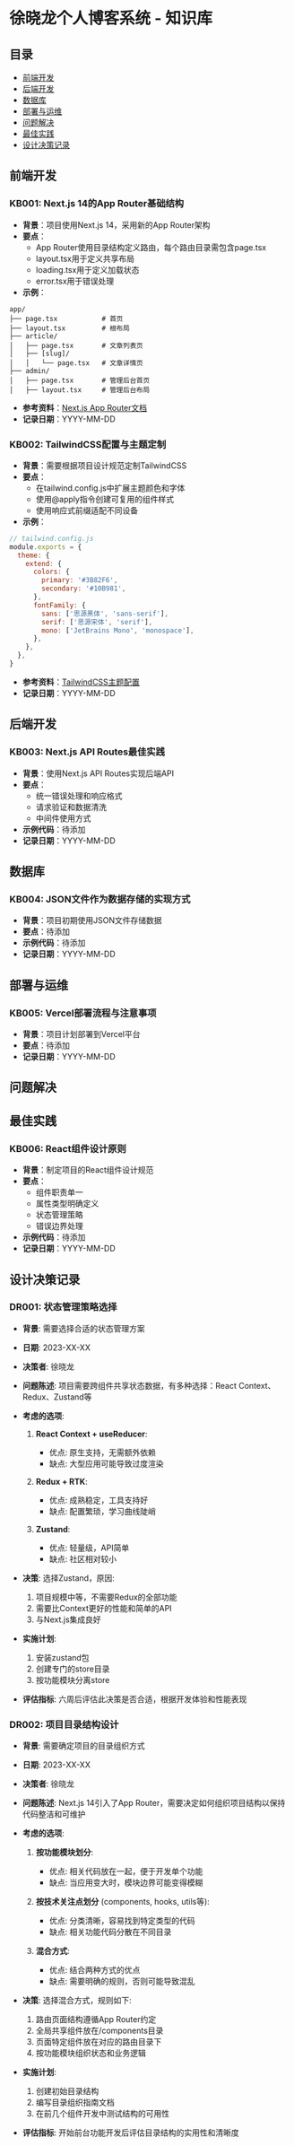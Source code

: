 # 徐晓龙个人博客系统 - 知识库

## 目录
- [前端开发](#前端开发)
- [后端开发](#后端开发)
- [数据库](#数据库)
- [部署与运维](#部署与运维)
- [问题解决](#问题解决)
- [最佳实践](#最佳实践)
- [设计决策记录](#设计决策记录)

## 前端开发

### KB001: Next.js 14的App Router基础结构
- **背景**：项目使用Next.js 14，采用新的App Router架构
- **要点**：
  - App Router使用目录结构定义路由，每个路由目录需包含page.tsx
  - layout.tsx用于定义共享布局
  - loading.tsx用于定义加载状态
  - error.tsx用于错误处理
- **示例**：
```
app/
├── page.tsx           # 首页
├── layout.tsx         # 根布局
├── article/
│   ├── page.tsx       # 文章列表页
│   ├── [slug]/
│   │   └── page.tsx   # 文章详情页
├── admin/
│   ├── page.tsx       # 管理后台首页
│   ├── layout.tsx     # 管理后台布局
```
- **参考资料**：[Next.js App Router文档](https://nextjs.org/docs/app)
- **记录日期**：YYYY-MM-DD

### KB002: TailwindCSS配置与主题定制
- **背景**：需要根据项目设计规范定制TailwindCSS
- **要点**：
  - 在tailwind.config.js中扩展主题颜色和字体
  - 使用@apply指令创建可复用的组件样式
  - 使用响应式前缀适配不同设备
- **示例**：
```js
// tailwind.config.js
module.exports = {
  theme: {
    extend: {
      colors: {
        primary: '#3B82F6',
        secondary: '#10B981',
      },
      fontFamily: {
        sans: ['思源黑体', 'sans-serif'],
        serif: ['思源宋体', 'serif'],
        mono: ['JetBrains Mono', 'monospace'],
      },
    },
  },
}
```
- **参考资料**：[TailwindCSS主题配置](https://tailwindcss.com/docs/theme)
- **记录日期**：YYYY-MM-DD

## 后端开发

### KB003: Next.js API Routes最佳实践
- **背景**：使用Next.js API Routes实现后端API
- **要点**：
  - 统一错误处理和响应格式
  - 请求验证和数据清洗
  - 中间件使用方式
- **示例代码**：待添加
- **记录日期**：YYYY-MM-DD

## 数据库

### KB004: JSON文件作为数据存储的实现方式
- **背景**：项目初期使用JSON文件存储数据
- **要点**：待添加
- **示例代码**：待添加
- **记录日期**：YYYY-MM-DD

## 部署与运维

### KB005: Vercel部署流程与注意事项
- **背景**：项目计划部署到Vercel平台
- **要点**：待添加
- **记录日期**：YYYY-MM-DD

## 问题解决

<!-- 在此记录项目中遇到的问题及解决方案 -->

## 最佳实践

### KB006: React组件设计原则
- **背景**：制定项目的React组件设计规范
- **要点**：
  - 组件职责单一
  - 属性类型明确定义
  - 状态管理策略
  - 错误边界处理
- **示例代码**：待添加
- **记录日期**：YYYY-MM-DD

## 设计决策记录

### DR001: 状态管理策略选择
- **背景**: 需要选择合适的状态管理方案
- **日期**: 2023-XX-XX
- **决策者**: 徐晓龙
- **问题陈述**: 
  项目需要跨组件共享状态数据，有多种选择：React Context、Redux、Zustand等
  
- **考虑的选项**:
  1. **React Context + useReducer**: 
     - 优点: 原生支持，无需额外依赖
     - 缺点: 大型应用可能导致过度渲染
     
  2. **Redux + RTK**: 
     - 优点: 成熟稳定，工具支持好
     - 缺点: 配置繁琐，学习曲线陡峭
     
  3. **Zustand**:
     - 优点: 轻量级，API简单
     - 缺点: 社区相对较小

- **决策**: 选择Zustand，原因:
  1. 项目规模中等，不需要Redux的全部功能
  2. 需要比Context更好的性能和简单的API
  3. 与Next.js集成良好

- **实施计划**:
  1. 安装zustand包
  2. 创建专门的store目录
  3. 按功能模块分离store

- **评估指标**:
  六周后评估此决策是否合适，根据开发体验和性能表现

### DR002: 项目目录结构设计
- **背景**: 需要确定项目的目录组织方式
- **日期**: 2023-XX-XX
- **决策者**: 徐晓龙
- **问题陈述**: 
  Next.js 14引入了App Router，需要决定如何组织项目结构以保持代码整洁和可维护
  
- **考虑的选项**:
  1. **按功能模块划分**:
     - 优点: 相关代码放在一起，便于开发单个功能
     - 缺点: 当应用变大时，模块边界可能变得模糊
     
  2. **按技术关注点划分** (components, hooks, utils等):
     - 优点: 分类清晰，容易找到特定类型的代码
     - 缺点: 相关功能代码分散在不同目录
     
  3. **混合方式**:
     - 优点: 结合两种方式的优点
     - 缺点: 需要明确的规则，否则可能导致混乱

- **决策**: 选择混合方式，规则如下:
  1. 路由页面结构遵循App Router约定
  2. 全局共享组件放在/components目录
  3. 页面特定组件放在对应的路由目录下
  4. 按功能模块组织状态和业务逻辑

- **实施计划**:
  1. 创建初始目录结构
  2. 编写目录组织指南文档
  3. 在前几个组件开发中测试结构的可用性

- **评估指标**:
  开始前台功能开发后评估目录结构的实用性和清晰度 
